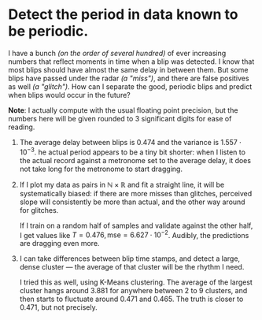 # Detect the period in data known to be periodic.

I have a bunch _(on the order of several hundred)_ of ever increasing numbers that reflect moments
in time when a blip was detected. I know that most blips should have almost the same delay in
between them. But some blips have passed under the radar _(a "miss")_, and there are false
positives as well _(a "glitch")_. How can I separate the good, periodic blips and predict when
blips would occur in the future?

**Note**: I actually compute with the usual floating point precision, but the numbers here will be
given rounded to 3 significant digits for ease of reading.

1. The average delay between blips is $0.474$ and the variance is $1.557 \cdot 10^{-3}$. he actual
   period appears to be a tiny bit shorter: when I listen to the actual record against a metronome
   set to the average delay, it does not take long for the metronome to start dragging.

1. If I plot my data as pairs in $\mathbb{N} \times \mathbb{R}$ and fit a straight line, it will
   be systematically biased: if there are more misses than glitches, perceived slope will
   consistently be more than actual, and the other way around for glitches.

   If I train on a random half of samples and validate against the other half, I get values like
   $T = 0.476, \mathrm{mse} = 6.627 \cdot 10^{-2}$. Audibly, the predictions are dragging even
   more.

1. I can take differences between blip time stamps, and detect a large, dense cluster — the
   average of that cluster will be the rhythm I need.

   I tried this as well, using K-Means clustering. The average of the largest cluster hangs around
   $3.881$ for anywhere between $2$ to $9$ clusters, and then starts to fluctuate around $0.471$
   and $0.465$. The truth is closer to $0.471$, but not precisely.


